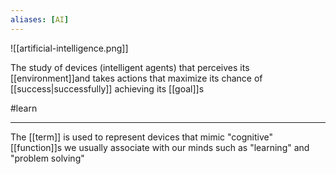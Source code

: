 ```yaml
---
aliases: [AI]
---
```


![[artificial-intelligence.png]]

The study of devices (intelligent agents) that perceives its [[environment]]and takes actions that maximize its chance of [[success|successfully]] achieving its [[goal]]s

#learn

---

The [[term]] is used to represent devices that mimic "cognitive" [[function]]s we usually associate with our minds such as "learning" and "problem solving"
